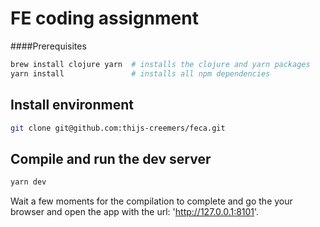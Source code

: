 # FE coding assignment

####Prerequisites
```bash
brew install clojure yarn  # installs the clojure and yarn packages
yarn install               # installs all npm dependencies
```
## Install environment

```bash
git clone git@github.com:thijs-creemers/feca.git
```

## Compile and run the dev server
```bash
yarn dev
```
Wait a few moments for the compilation to complete and go the your browser and open 
the app with the url: 'http://127.0.0.1:8101'. 


